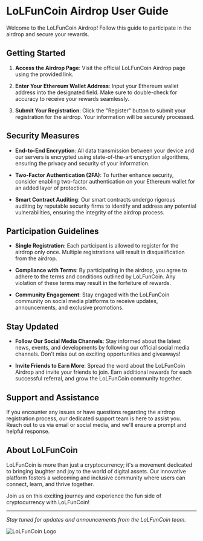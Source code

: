 # LoLFunCoin Airdrop User Guide

Welcome to the LoLFunCoin Airdrop! Follow this guide to participate in the airdrop and secure your rewards.

## Getting Started

1. **Access the Airdrop Page**: Visit the official LoLFunCoin Airdrop page using the provided link.

2. **Enter Your Ethereum Wallet Address**: Input your Ethereum wallet address into the designated field. Make sure to double-check for accuracy to receive your rewards seamlessly.

3. **Submit Your Registration**: Click the "Register" button to submit your registration for the airdrop. Your information will be securely processed.

## Security Measures

- **End-to-End Encryption**: All data transmission between your device and our servers is encrypted using state-of-the-art encryption algorithms, ensuring the privacy and security of your information.

- **Two-Factor Authentication (2FA)**: To further enhance security, consider enabling two-factor authentication on your Ethereum wallet for an added layer of protection.

- **Smart Contract Auditing**: Our smart contracts undergo rigorous auditing by reputable security firms to identify and address any potential vulnerabilities, ensuring the integrity of the airdrop process.

## Participation Guidelines

- **Single Registration**: Each participant is allowed to register for the airdrop only once. Multiple registrations will result in disqualification from the airdrop.

- **Compliance with Terms**: By participating in the airdrop, you agree to adhere to the terms and conditions outlined by LoLFunCoin. Any violation of these terms may result in the forfeiture of rewards.

- **Community Engagement**: Stay engaged with the LoLFunCoin community on social media platforms to receive updates, announcements, and exclusive promotions.

## Stay Updated

- **Follow Our Social Media Channels**: Stay informed about the latest news, events, and developments by following our official social media channels. Don't miss out on exciting opportunities and giveaways!

- **Invite Friends to Earn More**: Spread the word about the LoLFunCoin Airdrop and invite your friends to join. Earn additional rewards for each successful referral, and grow the LoLFunCoin community together.

## Support and Assistance

If you encounter any issues or have questions regarding the airdrop registration process, our dedicated support team is here to assist you. Reach out to us via email or social media, and we'll ensure a prompt and helpful response.

## About LoLFunCoin

LoLFunCoin is more than just a cryptocurrency; it's a movement dedicated to bringing laughter and joy to the world of digital assets. Our innovative platform fosters a welcoming and inclusive community where users can connect, learn, and thrive together.

Join us on this exciting journey and experience the fun side of cryptocurrency with LoLFunCoin!

---
*Stay tuned for updates and announcements from the LoLFunCoin team.*

![LoLFunCoin Logo](images/lolfuncoin_logo.png)
